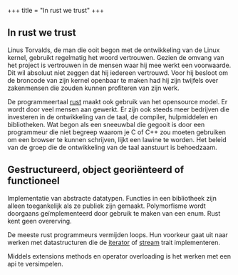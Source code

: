 +++
title = "In rust we trust"
+++

## In rust we trust

Linus Torvalds, de man die ooit begon met de ontwikkeling van de Linux kernel, gebruikt regelmatig het woord vertrouwen. Gezien de omvang
van het project is vertrouwen in de mensen waar hij mee werkt een voorwaarde. Dit wil absoluut niet zeggen dat hij iedereen vertrouwd.
Voor hij besloot om de broncode van zijn kernel openbaar te maken had hij zijn twijfels over zakenmensen die zouden kunnen profiteren van zijn werk.

De programmeertaal [rust] maakt ook gebruik van het opensource model. Er wordt door veel mensen aan gewerkt. Er zijn ook steeds meer bedrijven
die investeren in de ontwikkeling van de taal, de compiler, hulpmiddelen en bibliotheken. Wat begon als een sneeuwbal die gegooit is door een
programmeur die niet begreep waarom je C of C++ zou moeten gebruiken om een browser te kunnen schrijven, lijkt een lawine te worden. Het beleid
van de groep die de ontwikkeling van de taal aanstuurt is behoedzaam.

## Gestructureerd, object georiënteerd of functioneel

Implementatie van abstracte datatypen. Functies in een bibliotheek zijn alleen toegankelijk als ze publiek zijn gemaakt.
Polymorfisme wordt doorgaans geïmplementeerd door gebruik te maken van een enum. Rust kent geen overerving.

De meeste rust programmeurs vermijden loops. Hun voorkeur gaat uit naar werken met datastructuren die de [iterator] of [stream] trait implementeren.

Middels extensions methods en operator overloading is het werken met een api te versimpelen.


[rust]: https://www.rust-lang.org/
[iterator]: https://doc.rust-lang.org/std/iter/trait.Iterator.html
[stream]: https://docs.rs/futures/0.3.30/futures/prelude/trait.Stream.html